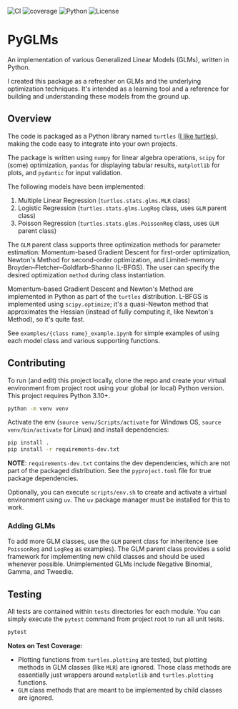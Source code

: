 ![CI](https://github.com/adammotzel/pyglms/actions/workflows/ci.yaml/badge.svg)
![coverage](https://img.shields.io/badge/coverage-94%25-brightgreen)
![Python](https://img.shields.io/badge/python-3.10%20--%203.13-blue)
![License](https://img.shields.io/github/license/adammotzel/pyglms)



# PyGLMs

An implementation of various Generalized Linear Models (GLMs), written in Python.

I created this package as a refresher on GLMs and the underlying optimization techniques. It's intended as a learning tool and a reference for building and understanding these models from the ground up.


## Overview

The code is packaged as a Python library named `turtles` ([I like turtles](https://www.youtube.com/watch?v=CMNry4PE93Y)), making the code easy to integrate into your own projects.

The package is written using `numpy` for linear algebra operations, `scipy` for (some) optimization, `pandas` for displaying tabular results, `matplotlib` for plots, and `pydantic` for input validation.

The following models have been implemented:

1. Multiple Linear Regression (`turtles.stats.glms.MLR` class)
2. Logistic Regression (`turtles.stats.glms.LogReg` class, uses `GLM` parent class)
3. Poisson Regression (`turtles.stats.glms.PoissonReg` class, uses `GLM` parent class)

The `GLM` parent class supports three optimization methods for parameter estimation: Momentum-based Gradient Descent for first-order optimization, Newton's Method for second-order optimization, and Limited-memory Broyden–Fletcher–Goldfarb–Shanno (L-BFGS). The user can specify the desired optimization `method` during class instantiation.

Momentum-based Gradient Descent and Newton's Method are implemented in Python as part of the `turtles` distribution. L-BFGS is implemented using `scipy.optimize`; it's a quasi-Newton method that approximates the Hessian (instead of fully computing it, like Newton's Method), so it's quite fast.

See `examples/{class name}_example.ipynb` for simple examples of using each model class and various supporting functions.


## Contributing

To run (and edit) this project locally, clone the repo and create your virtual environment from project root using your global (or local) Python version. This project requires Python 3.10+.

```bash
python -m venv venv
```

Activate the env (`source venv/Scripts/activate` for Windows OS, `source venv/bin/activate` for Linux) and install dependencies:

```bash
pip install . 
pip install -r requirements-dev.txt
```

**NOTE**: `requirements-dev.txt` contains the dev dependencies, which are not part of the packaged distribution. See the `pyproject.toml` file for true package dependencies.

Optionally, you can execute `scripts/env.sh` to create and activate a virtual environment using `uv`. The `uv` package manager must be installed for this to work.


### Adding GLMs

To add more GLM classes, use the `GLM` parent class for inheritence (see `PoissonReg` and `LogReg` as examples). The GLM parent class provides a solid framework for implementing new child classes and should be used whenever possible. Unimplemented GLMs include Negative Binomial, Gamma, and Tweedie.


## Testing

All tests are contained within `tests` directories for each module. You can simply execute the `pytest` command from project root to run all unit tests.

```bash
pytest
```

**Notes on Test Coverage:**
- Plotting functions from `turtles.plotting` are tested, but plotting methods in GLM classes 
(like `MLR`) are ignored. Those class methods are essentially just wrappers around `matplotlib` 
and `turtles.plotting` functions.
- `GLM` class methods that are meant to be implemented by child classes are ignored.
